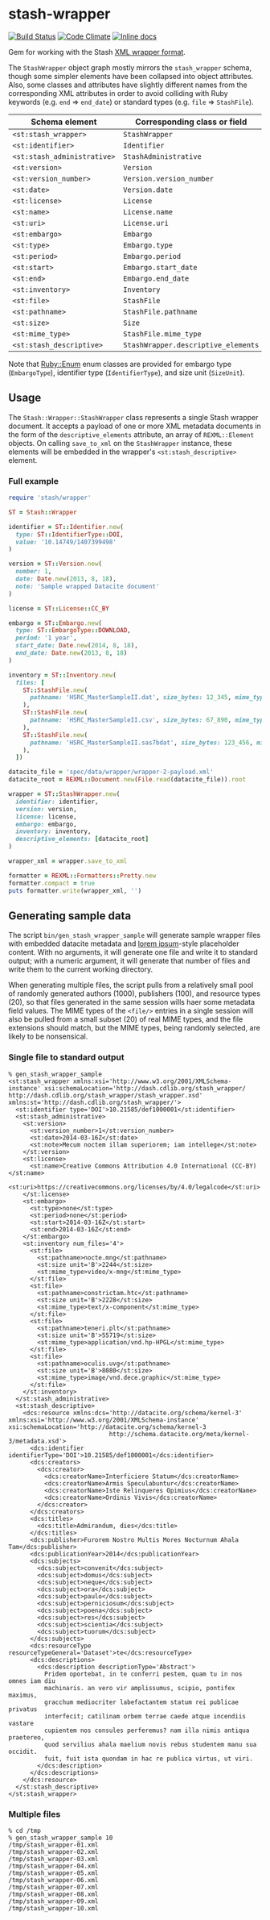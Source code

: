 # stash-wrapper

[![Build Status](https://travis-ci.org/dmolesUC3/stash-wrapper.png?branch=master)](https://travis-ci.org/dmolesUC3/stash-wrapper)
[![Code Climate](https://codeclimate.com/github/dmolesUC3/stash-wrapper.png)](https://codeclimate.com/github/dmolesUC3/stash-wrapper)
[![Inline docs](http://inch-ci.org/github/dmolesUC3/stash-wrapper.png)](http://inch-ci.org/github/dmolesUC3/stash-wrapper)

Gem for working with the Stash [XML wrapper format](https://dash.cdlib.org/stash_wrapper/stash_wrapper.xsd).

The `StashWrapper` object graph mostly mirrors the `stash_wrapper` schema, though some
simpler elements have been collapsed into object attributes. Also, some classes and
attributes have slightly different names from the corresponding XML attributes in order
to avoid colliding with Ruby keywords (e.g. `end` &rArr; `end_date`) or standard types
(e.g. `file` &rArr; `StashFile`).

| Schema element | Corresponding class or field | Attribute type |
| -------------- | ------------------- | ---- |
| `<st:stash_wrapper>` | `StashWrapper` | |
| `<st:identifier>` | `Identifier` | |
| `<st:stash_administrative>` | `StashAdministrative` | |
| `<st:version>` | `Version` | |
| `<st:version_number>` | `Version.version_number` | `Integer` |
| `<st:date>` | `Version.date` | `Date` | |
| `<st:license>` | `License` | |
| `<st:name>` | `License.name` | `String` |
| `<st:uri>` | `License.uri` | `URI` |
| `<st:embargo>` | `Embargo` | |
| `<st:type>` | `Embargo.type` | `EmbargoType` |
| `<st:period>` | `Embargo.period` | `String` |
| `<st:start>` | `Embargo.start_date` | `Date` |
| `<st:end>` | `Embargo.end_date` | `Date` |
| `<st:inventory>` | `Inventory` | |
| `<st:file>` | `StashFile` | |
| `<st:pathname>` | `StashFile.pathname` | `String` |
| `<st:size>` | `Size` | |
| `<st:mime_type>` | `StashFile.mime_type` | `MIME::Type` |
| `<st:stash_descriptive>` | `StashWrapper.descriptive_elements` | `Array<REXML::Element>` |

Note that [Ruby::Enum](https://github.com/dblock/ruby-enum) enum classes are provided
for embargo type (`EmbargoType`), identifier type (`IdentifierType`), and size unit
(`SizeUnit`).

## Usage

The `Stash::Wrapper::StashWrapper` class represents a single Stash wrapper document.
It accepts a payload of one or more XML metadata documents in the form of the
`descriptive_elements` attribute, an array of `REXML::Element` objects. On calling
`save_to_xml` on the `StashWrapper` instance, these elements will be embedded in the
wrapper's `<st:stash_descriptive>` element.

### Full example

```ruby
require 'stash/wrapper'

ST = Stash::Wrapper

identifier = ST::Identifier.new(
  type: ST::IdentifierType::DOI,
  value: '10.14749/1407399498'
)

version = ST::Version.new(
  number: 1,
  date: Date.new(2013, 8, 18),
  note: 'Sample wrapped Datacite document'
)

license = ST::License::CC_BY

embargo = ST::Embargo.new(
  type: ST::EmbargoType::DOWNLOAD,
  period: '1 year',
  start_date: Date.new(2014, 8, 18),
  end_date: Date.new(2013, 8, 18)
)

inventory = ST::Inventory.new(
  files: [
    ST::StashFile.new(
      pathname: 'HSRC_MasterSampleII.dat', size_bytes: 12_345, mime_type: 'text/plain'
    ),
    ST::StashFile.new(
      pathname: 'HSRC_MasterSampleII.csv', size_bytes: 67_890, mime_type: 'text/csv'
    ),
    ST::StashFile.new(
      pathname: 'HSRC_MasterSampleII.sas7bdat', size_bytes: 123_456, mime_type: 'application/x-sas-data'
    ),
  ])

datacite_file = 'spec/data/wrapper/wrapper-2-payload.xml'
datacite_root = REXML::Document.new(File.read(datacite_file)).root

wrapper = ST::StashWrapper.new(
  identifier: identifier,
  version: version,
  license: license,
  embargo: embargo,
  inventory: inventory,
  descriptive_elements: [datacite_root]
)

wrapper_xml = wrapper.save_to_xml

formatter = REXML::Formatters::Pretty.new
formatter.compact = true
puts formatter.write(wrapper_xml, '')
```

## Generating sample data

The script `bin/gen_stash_wrapper_sample` will generate sample wrapper files with embedded
datacite metadata and [lorem ipsum](https://en.wikipedia.org/wiki/Lorem_ipsum)-style
placeholder content. With no arguments, it will generate one file and write it to standard
output; with a numeric argument, it will generate that number of files and write them to the
current working directory.

When generating multiple files, the script pulls from a relatively small pool of randomly
generated authors (1000), publishers (100), and resource types (20), so that files generated
in the same session wills haer some metadata field values. The MIME types of the `<file/>`
entries in a single session will also be pulled from a small subset (20) of real MIME types,
and the file extensions should match, but the MIME types, being randomly selected, are likely
to be nonsensical.

### Single file to standard output
```
% gen_stash_wrapper_sample
<st:stash_wrapper xmlns:xsi='http://www.w3.org/2001/XMLSchema-instance' xsi:schemaLocation='http://dash.cdlib.org/stash_wrapper/ http://dash.cdlib.org/stash_wrapper/stash_wrapper.xsd' xmlns:st='http://dash.cdlib.org/stash_wrapper/'>
  <st:identifier type='DOI'>10.21585/def1000001</st:identifier>
  <st:stash_administrative>
    <st:version>
      <st:version_number>1</st:version_number>
      <st:date>2014-03-16Z</st:date>
      <st:note>Mecum noctem illam superiorem; iam intellege</st:note>
    </st:version>
    <st:license>
      <st:name>Creative Commons Attribution 4.0 International (CC-BY)</st:name>
      <st:uri>https://creativecommons.org/licenses/by/4.0/legalcode</st:uri>
    </st:license>
    <st:embargo>
      <st:type>none</st:type>
      <st:period>none</st:period>
      <st:start>2014-03-16Z</st:start>
      <st:end>2014-03-16Z</st:end>
    </st:embargo>
    <st:inventory num_files='4'>
      <st:file>
        <st:pathname>nocte.mng</st:pathname>
        <st:size unit='B'>2244</st:size>
        <st:mime_type>video/x-mng</st:mime_type>
      </st:file>
      <st:file>
        <st:pathname>constrictam.htc</st:pathname>
        <st:size unit='B'>2228</st:size>
        <st:mime_type>text/x-component</st:mime_type>
      </st:file>
      <st:file>
        <st:pathname>teneri.plt</st:pathname>
        <st:size unit='B'>55719</st:size>
        <st:mime_type>application/vnd.hp-HPGL</st:mime_type>
      </st:file>
      <st:file>
        <st:pathname>oculis.uvg</st:pathname>
        <st:size unit='B'>8080</st:size>
        <st:mime_type>image/vnd.dece.graphic</st:mime_type>
      </st:file>
    </st:inventory>
  </st:stash_administrative>
  <st:stash_descriptive>
    <dcs:resource xmlns:dcs='http://datacite.org/schema/kernel-3' xmlns:xsi='http://www.w3.org/2001/XMLSchema-instance' xsi:schemaLocation='http://datacite.org/schema/kernel-3
                            http://schema.datacite.org/meta/kernel-3/metadata.xsd'>
      <dcs:identifier identifierType='DOI'>10.21585/def1000001</dcs:identifier>
      <dcs:creators>
        <dcs:creator>
          <dcs:creatorName>Interficiere Statum</dcs:creatorName>
          <dcs:creatorName>Armis Speculabuntur</dcs:creatorName>
          <dcs:creatorName>Iste Relinqueres Opimius</dcs:creatorName>
          <dcs:creatorName>Ordinis Vivis</dcs:creatorName>
        </dcs:creator>
      </dcs:creators>
      <dcs:titles>
        <dcs:title>Admirandum, dies</dcs:title>
      </dcs:titles>
      <dcs:publisher>Furorem Nostro Multis Mores Nocturnum Ahala Tam</dcs:publisher>
      <dcs:publicationYear>2014</dcs:publicationYear>
      <dcs:subjects>
        <dcs:subject>convenit</dcs:subject>
        <dcs:subject>domus</dcs:subject>
        <dcs:subject>neque</dcs:subject>
        <dcs:subject>ora</dcs:subject>
        <dcs:subject>paulo</dcs:subject>
        <dcs:subject>perniciosum</dcs:subject>
        <dcs:subject>poena</dcs:subject>
        <dcs:subject>res</dcs:subject>
        <dcs:subject>scientia</dcs:subject>
        <dcs:subject>tuorum</dcs:subject>
      </dcs:subjects>
      <dcs:resourceType resourceTypeGeneral='Dataset'>te</dcs:resourceType>
      <dcs:descriptions>
        <dcs:description descriptionType='Abstract'>
          Pridem oportebat, in te conferri pestem, quam tu in nos omnes iam diu
          machinaris. an vero vir amplissumus, scipio, pontifex maximus,
          gracchum mediocriter labefactantem statum rei publicae privatus
          interfecit; catilinam orbem terrae caede atque incendiis vastare
          cupientem nos consules perferemus? nam illa nimis antiqua praetereo,
          quod servilius ahala maelium novis rebus studentem manu sua occidit.
          fuit, fuit ista quondam in hac re publica virtus, ut viri.
        </dcs:description>
      </dcs:descriptions>
    </dcs:resource>
  </st:stash_descriptive>
</st:stash_wrapper>
```

### Multiple files
```
% cd /tmp
% gen_stash_wrapper_sample 10
/tmp/stash_wrapper-01.xml
/tmp/stash_wrapper-02.xml
/tmp/stash_wrapper-03.xml
/tmp/stash_wrapper-04.xml
/tmp/stash_wrapper-05.xml
/tmp/stash_wrapper-06.xml
/tmp/stash_wrapper-07.xml
/tmp/stash_wrapper-08.xml
/tmp/stash_wrapper-09.xml
/tmp/stash_wrapper-10.xml
```
